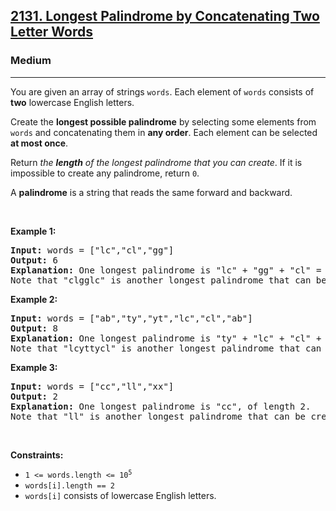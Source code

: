 <h2><a href="https://leetcode.com/problems/longest-palindrome-by-concatenating-two-letter-words/">2131. Longest Palindrome by Concatenating Two Letter Words</a></h2><h3>Medium</h3><hr><div style="user-select: auto;" data-read-aloud-multi-block="true"><p style="user-select: auto;">You are given an array of strings <code style="user-select: auto;">words</code>. Each element of <code style="user-select: auto;">words</code> consists of <strong style="user-select: auto;">two</strong> lowercase English letters.</p>

<p style="user-select: auto;">Create the <strong style="user-select: auto;">longest possible palindrome</strong> by selecting some elements from <code style="user-select: auto;">words</code> and concatenating them in <strong style="user-select: auto;">any order</strong>. Each element can be selected <strong style="user-select: auto;">at most once</strong>.</p>

<p style="user-select: auto;">Return <em style="user-select: auto;">the <strong style="user-select: auto;">length</strong> of the longest palindrome that you can create</em>. If it is impossible to create any palindrome, return <code style="user-select: auto;">0</code>.</p>

<p style="user-select: auto;">A <strong style="user-select: auto;">palindrome</strong> is a string that reads the same forward and backward.</p>

<p style="user-select: auto;">&nbsp;</p>
<p style="user-select: auto;"><strong class="example" style="user-select: auto;">Example 1:</strong></p>

<pre style="user-select: auto;"><strong style="user-select: auto;">Input:</strong> words = ["lc","cl","gg"]
<strong style="user-select: auto;">Output:</strong> 6
<strong style="user-select: auto;">Explanation:</strong> One longest palindrome is "lc" + "gg" + "cl" = "lcggcl", of length 6.
Note that "clgglc" is another longest palindrome that can be created.
</pre>

<p style="user-select: auto;"><strong class="example" style="user-select: auto;">Example 2:</strong></p>

<pre style="user-select: auto;"><strong style="user-select: auto;">Input:</strong> words = ["ab","ty","yt","lc","cl","ab"]
<strong style="user-select: auto;">Output:</strong> 8
<strong style="user-select: auto;">Explanation:</strong> One longest palindrome is "ty" + "lc" + "cl" + "yt" = "tylcclyt", of length 8.
Note that "lcyttycl" is another longest palindrome that can be created.
</pre>

<p style="user-select: auto;"><strong class="example" style="user-select: auto;">Example 3:</strong></p>

<pre style="user-select: auto;"><strong style="user-select: auto;">Input:</strong> words = ["cc","ll","xx"]
<strong style="user-select: auto;">Output:</strong> 2
<strong style="user-select: auto;">Explanation:</strong> One longest palindrome is "cc", of length 2.
Note that "ll" is another longest palindrome that can be created, and so is "xx".
</pre>

<p style="user-select: auto;">&nbsp;</p>
<p style="user-select: auto;"><strong style="user-select: auto;">Constraints:</strong></p>

<ul style="user-select: auto;">
	<li style="user-select: auto;"><code style="user-select: auto;">1 &lt;= words.length &lt;= 10<sup style="user-select: auto;">5</sup></code></li>
	<li style="user-select: auto;"><code style="user-select: auto;">words[i].length == 2</code></li>
	<li style="user-select: auto;"><code style="user-select: auto;">words[i]</code> consists of lowercase English letters.</li>
</ul>
</div>